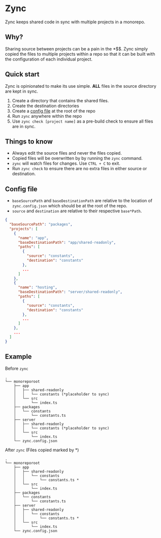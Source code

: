 # Zync

Zync keeps shared code in sync with multiple projects in a monorepo.

## Why?

Sharing source between projects can be a pain in the \*\$\$. Zync simply copied the files to multiple projects within a repo so that it can be built with the configuration of each individual project.

## Quick start

Zync is opinionated to make its use simple. **ALL** files in the source directory are kept in sync.

1. Create a directory that contains the shared files.
1. Create the destination directories
1. Create a [config file](#config-file) at the root of the repo
1. Run `zync` anywhere within the repo
1. Use `zync check [project name]` as a pre-build check to ensure all files are in sync.

## Things to know

- Always edit the source files and never the files copied.
- Copied files will be overwritten by by running the `zync` command.
- `zync` will watch files for changes. Use `CTRL + C` to exit.
- Run `zync check` to ensure there are no extra files in either source or destination.

## Config file

- `baseSourcePath` and `baseDestinationPath` are relative to the location of `zync.config.json` which should be at the root of the repo.
- `source` and `destination` are relative to their respective `base*Path`.

```json
{
  "baseSourcePath": "packages",
  "projects": [
    {
      "name": "app",
      "baseDestinationPath": "app/shared-readonly",
      "paths": [
        {
          "source": "constants",
          "destination": "constants"
        },
        ...
      ]
    },
    {
      "name": "hosting",
      "baseDestinationPath": "server/shared-readonly",
      "paths": [
        {
          "source": "constants",
          "destination": "constants"
        },
        ...
      ]
    },
    ...
  ]
}
```

## Example

Before `zync`

```
.
└── monoreporoot
    ├── app
    │   ├── shared-readonly
    │   │   └── constants (*placeholder to sync)
    │   └── src
    │       └── index.ts
    ├── packages
    │   └── constants
    │       └── constants.ts
    ├── server
    │   ├── shared-readonly
    │   │   └── constants (*placeholder to sync)
    │   └── src
    │       └── index.ts
    └── zync.config.json
```

After `zync` (Files copied marked by \*)

```
.
└── monoreporoot
    ├── app
    │   ├── shared-readonly
    │   │   └── constants
    │   │       └── constants.ts *
    │   └── src
    │       └── index.ts
    ├── packages
    │   └── constants
    │       └── constants.ts
    ├── server
    │   ├── shared-readonly
    │   │   └── constants
    │   │       └── constants.ts *
    │   └── src
    │       └── index.ts
    └── zync.config.json
```
